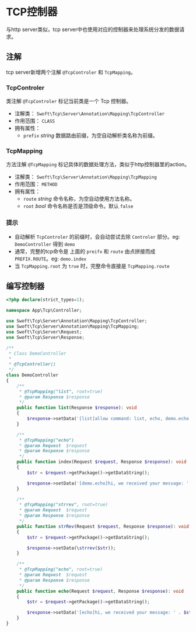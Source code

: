 # TCP控制器

与http server类似，tcp server中也使用对应的控制器来处理系统分发的数据请求。

## 注解

tcp server新增两个注解 `@TcpControler` 和 `TcpMapping`。

### TcpControler

类注解 `@TcpControler` 标记当前类是一个 Tcp 控制器。

- 注解类： `Swoft\Tcp\Server\Annotation\Mapping\TcpController`
- 作用范围： `CLASS`
- 拥有属性：
    + `prefix` _string_ 数据路由前缀，为空自动解析类名称为前缀。

### TcpMapping

方法注解 `@TcpMapping` 标记具体的数据处理方法，类似于http控制器里的action。

- 注解类： `Swoft\Tcp\Server\Annotation\Mapping\TcpMapping`
- 作用范围： `METHOD`
- 拥有属性：
    + `route` _string_ 命令名称，为空自动使用方法名称。
    + `root` _bool_ 命令名称是否是顶级命令。默认 `false`

### 提示

- 自动解析 `TcpControler` 的前缀时，会自动尝试去除 `Controler` 部分。eg: `DemoController` 得到 `demo`
- 通常，完整的tcp命令是 上面的 `preifx` 和 `route` 由点拼接而成 `PREFIX.ROUTE`。eg: `demo.index`
- 当 `TcpMapping.root` 为 `true` 时，完整命令直接是 `TcpMapping.route`

## 编写控制器

```php
<?php declare(strict_types=1);

namespace App\Tcp\Controller;

use Swoft\Tcp\Server\Annotation\Mapping\TcpController;
use Swoft\Tcp\Server\Annotation\Mapping\TcpMapping;
use Swoft\Tcp\Server\Request;
use Swoft\Tcp\Server\Response;

/**
 * Class DemoController
 *
 * @TcpController()
 */
class DemoController
{
    /**
     * @TcpMapping("list", root=true)
     * @param Response $response
     */
    public function list(Response $response): void
    {
        $response->setData('[list]allow command: list, echo, demo.echo');
    }

    /**
     * @TcpMapping("echo")
     * @param Request  $request
     * @param Response $response
     */
    public function index(Request $request, Response $response): void
    {
        $str = $request->getPackage()->getDataString();

        $response->setData('[demo.echo]hi, we received your message: ' . $str);
    }

    /**
     * @TcpMapping("strrev", root=true)
     * @param Request  $request
     * @param Response $response
     */
    public function strRev(Request $request, Response $response): void
    {
        $str = $request->getPackage()->getDataString();

        $response->setData(\strrev($str));
    }

    /**
     * @TcpMapping("echo", root=true)
     * @param Request  $request
     * @param Response $response
     */
    public function echo(Request $request, Response $response): void
    {
        $str = $request->getPackage()->getDataString();

        $response->setData('[echo]hi, we received your message: ' . $str);
    }
}
```

